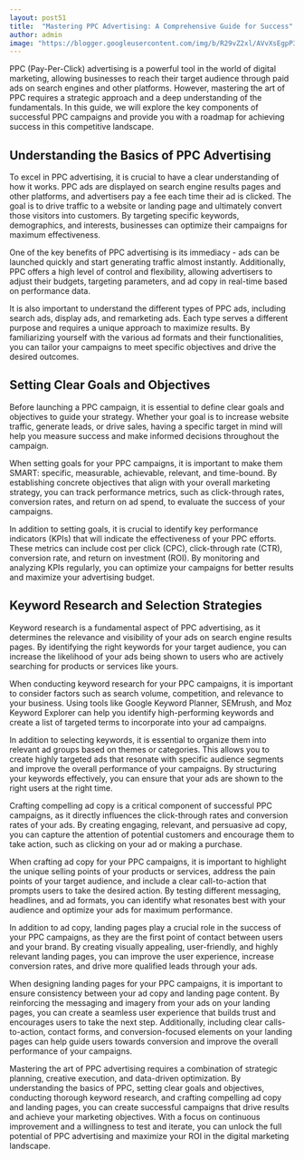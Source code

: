 ```yaml
---
layout: post51
title:  "Mastering PPC Advertising: A Comprehensive Guide for Success"
author: admin
image: "https://blogger.googleusercontent.com/img/b/R29vZ2xl/AVvXsEgpP3pcZ8u4vqdvgKRS9Pz7m_XjSP1pIBnKYqcD8lBFIqunQarcyjJrnfTuMCjmMwoNIYmpSamUvdbZ7aHdLEkf6sRPiD47q_Yf4Pu9Z3VZ6gX_RS0-3cIVdlBcmZOmTsguQSQjt666wvWJGyOcJgomSEB2gjmunq_s_xAEBckh7FRAknuROejMOobBztNS/s1600/20240518_093516.jpg"
---
```



<p>PPC (Pay-Per-Click) advertising is a powerful tool in the world of digital marketing, allowing businesses to reach their target audience through paid ads on search engines and other platforms. However, mastering the art of PPC requires a strategic approach and a deep understanding of the fundamentals. In this guide, we will explore the key components of successful PPC campaigns and provide you with a roadmap for achieving success in this competitive landscape.</p>
<h2>Understanding the Basics of PPC Advertising</h2>
<p>To excel in PPC advertising, it is crucial to have a clear understanding of how it works. PPC ads are displayed on search engine results pages and other platforms, and advertisers pay a fee each time their ad is clicked. The goal is to drive traffic to a website or landing page and ultimately convert those visitors into customers. By targeting specific keywords, demographics, and interests, businesses can optimize their campaigns for maximum effectiveness.</p>
<p>One of the key benefits of PPC advertising is its immediacy - ads can be launched quickly and start generating traffic almost instantly. Additionally, PPC offers a high level of control and flexibility, allowing advertisers to adjust their budgets, targeting parameters, and ad copy in real-time based on performance data.</p>
<p>It is also important to understand the different types of PPC ads, including search ads, display ads, and remarketing ads. Each type serves a different purpose and requires a unique approach to maximize results. By familiarizing yourself with the various ad formats and their functionalities, you can tailor your campaigns to meet specific objectives and drive the desired outcomes.</p>
<h2>Setting Clear Goals and Objectives</h2>
<p>Before launching a PPC campaign, it is essential to define clear goals and objectives to guide your strategy. Whether your goal is to increase website traffic, generate leads, or drive sales, having a specific target in mind will help you measure success and make informed decisions throughout the campaign.</p>
<p>When setting goals for your PPC campaigns, it is important to make them SMART: specific, measurable, achievable, relevant, and time-bound. By establishing concrete objectives that align with your overall marketing strategy, you can track performance metrics, such as click-through rates, conversion rates, and return on ad spend, to evaluate the success of your campaigns.</p>
<p>In addition to setting goals, it is crucial to identify key performance indicators (KPIs) that will indicate the effectiveness of your PPC efforts. These metrics can include cost per click (CPC), click-through rate (CTR), conversion rate, and return on investment (ROI). By monitoring and analyzing KPIs regularly, you can optimize your campaigns for better results and maximize your advertising budget.</p>
<h2>Keyword Research and Selection Strategies</h2>
<p>Keyword research is a fundamental aspect of PPC advertising, as it determines the relevance and visibility of your ads on search engine results pages. By identifying the right keywords for your target audience, you can increase the likelihood of your ads being shown to users who are actively searching for products or services like yours.</p>
<p>When conducting keyword research for your PPC campaigns, it is important to consider factors such as search volume, competition, and relevance to your business. Using tools like Google Keyword Planner, SEMrush, and Moz Keyword Explorer can help you identify high-performing keywords and create a list of targeted terms to incorporate into your ad campaigns.</p>
<p>In addition to selecting keywords, it is essential to organize them into relevant ad groups based on themes or categories. This allows you to create highly targeted ads that resonate with specific audience segments and improve the overall performance of your campaigns. By structuring your keywords effectively, you can ensure that your ads are shown to the right users at the right time.</p>
<p>Crafting compelling ad copy is a critical component of successful PPC campaigns, as it directly influences the click-through rates and conversion rates of your ads. By creating engaging, relevant, and persuasive ad copy, you can capture the attention of potential customers and encourage them to take action, such as clicking on your ad or making a purchase.</p>
<p>When crafting ad copy for your PPC campaigns, it is important to highlight the unique selling points of your products or services, address the pain points of your target audience, and include a clear call-to-action that prompts users to take the desired action. By testing different messaging, headlines, and ad formats, you can identify what resonates best with your audience and optimize your ads for maximum performance.</p>
<p>In addition to ad copy, landing pages play a crucial role in the success of your PPC campaigns, as they are the first point of contact between users and your brand. By creating visually appealing, user-friendly, and highly relevant landing pages, you can improve the user experience, increase conversion rates, and drive more qualified leads through your ads.</p>
<p>When designing landing pages for your PPC campaigns, it is important to ensure consistency between your ad copy and landing page content. By reinforcing the messaging and imagery from your ads on your landing pages, you can create a seamless user experience that builds trust and encourages users to take the next step. Additionally, including clear calls-to-action, contact forms, and conversion-focused elements on your landing pages can help guide users towards conversion and improve the overall performance of your campaigns.</p>
<p>Mastering the art of PPC advertising requires a combination of strategic planning, creative execution, and data-driven optimization. By understanding the basics of PPC, setting clear goals and objectives, conducting thorough keyword research, and crafting compelling ad copy and landing pages, you can create successful campaigns that drive results and achieve your marketing objectives. With a focus on continuous improvement and a willingness to test and iterate, you can unlock the full potential of PPC advertising and maximize your ROI in the digital marketing landscape.</p>



